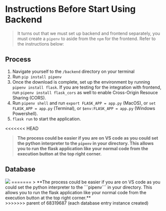 # Instructions Before Start Using Backend

>It turns out that we must set up backend and frontend separately, you must create a ```pipenv``` to aside from the ```npm``` for the frontend. Refer to the instructions below:

## Process

1. Navigate yourself to the ```/backend``` directory on your terminal
2. Run ```pip install pipenv```
3. Once the download is complete, set up the environment by running ```pipenv install flask```. If you are testing for the integration with frontend, run ```pipenv install flask_cors``` as well to enable Cross-Origin Resouce Sharing (CORS).
4. Run ```pipenv shell``` and run ```export FLASK_APP = app.py``` (MacOS), or ```set FLASK_APP = app.py``` (Terminal), or ```$env:FLASK_APP = app.py``` (Windows Powershell).
5. ```flask run``` to start the application.

<<<<<<< HEAD
> **The process could be easier if you are on VS code as you could set the python interpreter to the ```pipenv``` in your directory. This allows you to run the flask application like your normal code from the execution button at the top right corner.** <br>

## Database

<img src = '../images/_structure.png'>
=======
> **The process could be easier if you are on VS code as you could set the python interpreter to the ```pipenv``` in your directory. This allows you to run the flask application like your normal code from the execution button at the top right corner.** <br>
>>>>>>> parent of 68319687 (each database entry instance created)
